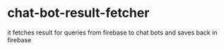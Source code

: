 # chat-bot-result-fetcher
it fetches result for queries from firebase to chat bots and saves back in firebase
